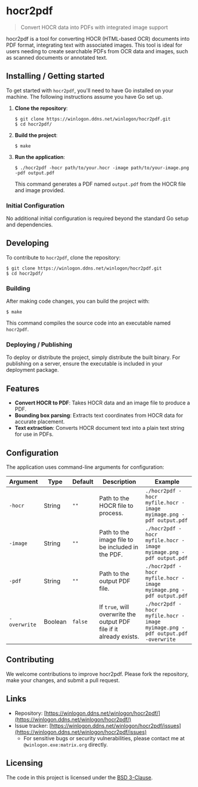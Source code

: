# hocr2pdf

> Convert HOCR data into PDFs with integrated image support

hocr2pdf is a tool for converting HOCR (HTML-based OCR) documents into PDF format, integrating text with associated images. This tool is ideal for users needing to create searchable PDFs from OCR data and images, such as scanned documents or annotated text.

## Installing / Getting started

To get started with `hocr2pdf`, you'll need to have Go installed on your machine. The following instructions assume you have Go set up.

1. **Clone the repository**:
   ``` console
   $ git clone https://winlogon.ddns.net/winlogon/hocr2pdf.git
   $ cd hocr2pdf/
   ```

2. **Build the project**:
   ``` console
   $ make
   ```

3. **Run the application**:
   ``` console
   $ ./hocr2pdf -hocr path/to/your.hocr -image path/to/your-image.png -pdf output.pdf
   ```

   This command generates a PDF named `output.pdf` from the HOCR file and image provided.

### Initial Configuration

No additional initial configuration is required beyond the standard Go setup and dependencies.

## Developing

To contribute to `hocr2pdf`, clone the repository:
``` console
$ git clone https://winlogon.ddns.net/winlogon/hocr2pdf.git
$ cd hocr2pdf/
```

### Building

After making code changes, you can build the project with:

``` console
$ make
```

This command compiles the source code into an executable named `hocr2pdf`.

### Deploying / Publishing

To deploy or distribute the project, simply distribute the built binary. For publishing on a server, ensure the executable is included in your deployment package.

## Features

- **Convert HOCR to PDF**: Takes HOCR data and an image file to produce a PDF.
- **Bounding box parsing**: Extracts text coordinates from HOCR data for accurate placement.
- **Text extraction**: Converts HOCR document text into a plain text string for use in PDFs.

## Configuration

The application uses command-line arguments for configuration:

| Argument   | Type    | Default | Description                                              | Example                                                 |
|------------|---------|---------|----------------------------------------------------------|---------------------------------------------------------|
| `-hocr`    | String  | `""`    | Path to the HOCR file to process.                       | `./hocr2pdf -hocr myfile.hocr -image myimage.png -pdf output.pdf` |
| `-image`   | String  | `""`    | Path to the image file to be included in the PDF.        | `./hocr2pdf -hocr myfile.hocr -image myimage.png -pdf output.pdf` |
| `-pdf`     | String  | `""`    | Path to the output PDF file.                             | `./hocr2pdf -hocr myfile.hocr -image myimage.png -pdf output.pdf` |
| `-overwrite` | Boolean | `false` | If `true`, will overwrite the output PDF file if it already exists. | `./hocr2pdf -hocr myfile.hocr -image myimage.png -pdf output.pdf -overwrite` |

## Contributing

We welcome contributions to improve hocr2pdf. Please fork the repository, make your changes, and submit a pull request.

## Links

- Repository: [https://winlogon.ddns.net/winlogon/hocr2pdf/](https://winlogon.ddns.net/winlogon/hocr2pdf/)
- Issue tracker: [https://winlogon.ddns.net/winlogon/hocr2pdf/issues](https://winlogon.ddns.net/winlogon/hocr2pdf/issues)
  - For sensitive bugs or security vulnerabilities, please contact me at `@winlogon.exe:matrix.org` directly.

## Licensing

The code in this project is licensed under the [BSD 3-Clause](LICENSE.md).
